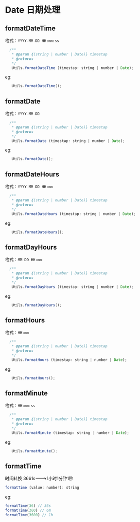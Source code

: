 # Date 日期处理

## formatDateTime
 格式：`YYYY-MM-DD HH:mm:ss`

```js
  /**
   * @param {(string | number | Date)} timestap
   * @returns
   */
   Utils.formatDateTime (timestap: string | number | Date); 
```
eg:
```js
   Utils.formatDateTime(); 
```

## formatDate
 格式：`YYYY-MM-DD`

```js
  /**
   * @param {(string | number | Date)} timestap
   * @returns
   */
   Utils.formatDate (timestap: string | number | Date); 
```
eg:
```js
   Utils.formatDate(); 
```
## formatDateHours
 格式：`YYYY-MM-DD HH:mm`

```js
  /**
   * @param {(string | number | Date)} timestap
   * @returns
   */
   Utils.formatDateHours (timestap: string | number | Date); 
```
eg:
```js
   Utils.formatDateHours(); 
```
## formatDayHours
 格式：`MM-DD HH:mm`

```js
  /**
   * @param {(string | number | Date)} timestap
   * @returns
   */
   Utils.formatDayHours (timestap: string | number | Date); 
```
eg:
```js
   Utils.formatDayHours(); 
```
## formatHours
 格式：`HH:mm`

```js
  /**
   * @param {(string | number | Date)} timestap
   * @returns
   */
   Utils.formatHours (timestap: string | number | Date); 
```
eg:
```js
   Utils.formatHours(); 
```
## formatMinute
 格式：`HH:mm:ss`

```js
  /**
   * @param {(string | number | Date)} timestap
   * @returns
   */
   Utils.formatMinute (timestap: string | number | Date); 
```
eg:
```js
   Utils.formatMinute(); 
```

## formatTime
时间转换 3661s--->1小时1分钟1秒
```js
formatTime (value: number): string
```
eg:
```js
formatTime(36) // 36s
formatTime(360) // 6m
formatTime(3600) // 1h
```
